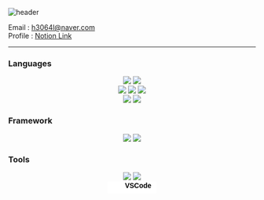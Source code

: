 ![header](https://capsule-render.vercel.app/api?type=waving&color=auto&height=300&section=header&text=Ganari's%20GitHub&fontSize=90)

Email : h3064l@naver.com <br>
Profile : [Notion Link](https://www.notion.so/7aec895149464fd1b9aeec9ed5909f21?pvs=4)

***

### Languages

<div align=center>
	<img src="https://img.shields.io/badge/java-BDBDBD?style=for-the-badge&logo=OpenJDK&logoColor=white">
    <img src="https://img.shields.io/badge/python-3776AB?style=for-the-badge&logo=python&logoColor=white">
    <br>
    <img src="https://img.shields.io/badge/C-A8B9CC?style=for-the-badge&logo=c&logoColor=white">
    <img src="https://img.shields.io/badge/C++-00599C?style=for-the-badge&logo=cplusplus&logoColor=white">
    <img src="https://img.shields.io/badge/dotnet-512BD4?style=for-the-badge&logo=dotnet&logoColor=white">
    <br>
    <img src="https://img.shields.io/badge/JavaScript-F7DF1E?style=for-the-badge&logo=JavaScript&logoColor=white">
    <img src="https://img.shields.io/badge/mysql-4479A1?style=for-the-badge&logo=mysql&logoColor=white">
</div>

### Framework
<div align=center>
    <img src="https://img.shields.io/badge/springboot-6DB33F?style=for-the-badge&logo=springboot&logoColor=white">
    <img src="https://img.shields.io/badge/react-61DAFB?style=for-the-badge&logo=react&logoColor=white">
</div>

### Tools
<div align=center>
    <img src="https://img.shields.io/badge/intellijidea-000000?style=for-the-badge&logo=intellijidea&logoColor=white">
    <img src="https://img.shields.io/badge/androidstudio-3DDC84?style=for-the-badge&logo=androidstudio&logoColor=white">
    <div style="width:100px;height:20px;background-color:white;padding-bottom:4px"><img src="https://icons.iconarchive.com/icons/simpleicons-team/simple/256/visualstudiocode-icon.png" style="height:15px;float:left;margin:5px"><span style="color:black;font-weight:bold;font-family:Arial">VSCode</span></div>
</div>
